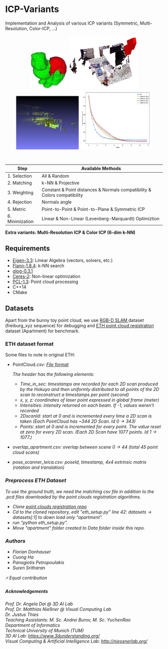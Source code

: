 # ICP-Variants
Implementation and Analysis of various ICP variants (Symmetric, Multi-Resolution, Color-ICP, ...)

<p align="center">
<img src="images/bunny.png" width="120px" height="120px"> 
<img src="images/freiburg1.png" width="220px" height="170px"> 
<img src="images/hauptgebaude.png" width="200px" height="170px"> 
<img src="images/projective.png" width="230px" height="190px"> 
</p>
<br /> 

| Step  | Available Methods          | 
| --------------  | ----------       | 
| 1. Selection    | All & Random       | 
| 2. Matching     | k-NN & Projective    |
| 3. Weighting    | Constant & Point distances & Normals compatibility & Colors compatibility |
| 4. Rejection    | Normals angle        |
| 5. Metric       | Point-to-Point & Point-to-Plane & Symmetric ICP |
| 6. Minimization | Linear & Non-Linear (Levenberg-Marquardt) Optimiztion |

<b>Extra variants: Multi-Resolution ICP & Color ICP (6-dim k-NN)</b>

## Requirements 
* [Eigen-3.3](https://eigen.tuxfamily.org/index.php?title=Main_Page): Linear Algebra (vectors, solvers, etc.)
* [Flann-1.8.4](https://github.com/flann-lib/flann): k-NN search
* [glog-0.3.1](https://github.com/google/glog) 
* [Ceres-2](http://ceres-solver.org/): Non-linear optimization 
* [PCL-1.3](https://pointclouds.org/): Point cloud processing 
* C++14 
* CMake


## Datasets
Apart from the bunny toy point cloud, we use [RGB-D SLAM ](https://vision.in.tum.de/data/datasets/rgbd-dataset) dataset (freiburg_xyz sequence) for debugging and [ETH  point cloud registration](https://projects.asl.ethz.ch/datasets/doku.php?id=laserregistration:laserregistration) dataset (Apartment) for benchmark.

### ETH dataset format
Some files to note in original ETH:
- PointCloud<i>.csv: [File format](https://projects.asl.ethz.ch/datasets/doku.php?id=hardware:tiltinglaser#file_formats)

    The header has the following elements:

    - Time_in_sec: timestamps are recorded for each 2D scan produced by the Hokuyo and then uniformly distributed to all points of the 2D scan to reconstruct a timestamps per point (second)
    - x, y, z: coordinates of laser point expressed in global frame (meter)
    - Intensities: intensity returned on each beam. If -1, values weren't recorded
    - 2DscanId: start at 0 and is incremented every time a 2D scan is taken (Each PointCloud has ~344 2D Scan. Id 0 -> 343)
    - Points: start at 0 and is incremented for every point. The value reset at zero for every 2D scan. (Each 2D Scan have 1077 points. Id 1 -> 1077.)

- overlap_apartment.csv: overlap between scene 0 -> 44 (total 45 point cloud scans)
- pose_scanner_leica.csv: poseId, timestamp, 4x4 extrinsic matrix (rotation and translation)

### Preprocess ETH Dataset
To use the ground truth, we need the matching csv file in addition to the .pcd files downloaded by the point clouds registration algorithms.
- Clone [point clouds registration repo](https://github.com/iralabdisco/point_clouds_registration_benchmark)
- Cd to the cloned repository, edit "eth_setup.py" line 42: datasets -> datasets[:1] to down load only "apartment".
- run "python eth_setup.py".
- Move "apartment" folder created to Data folder inside this repo.


### Authors
* Florian Donhauser
* Cuong Ha
* Panagiotis Petropoulakis
* Suren Sritharan

:zap: <em>Equal contribution</em>

##### Αcknowledgements
Prof. Dr. Angela Dai @ 3D AI Lab <br />
Prof. Dr. Matthias Nießner @ Visual Computing Lab <br /> 
Dr. Justus Thies <br /> 
Teaching Assistants: M. Sc. Andrei Burov, M. Sc. YuchenRao <br /> 
Department of Informatics <br />
Technical University of Munich (TUM) <br />
3D AI Lab: https://www.3dunderstanding.org/ <br />
Visual Computing & Artificial Intelligence Lab: http://niessnerlab.org/
